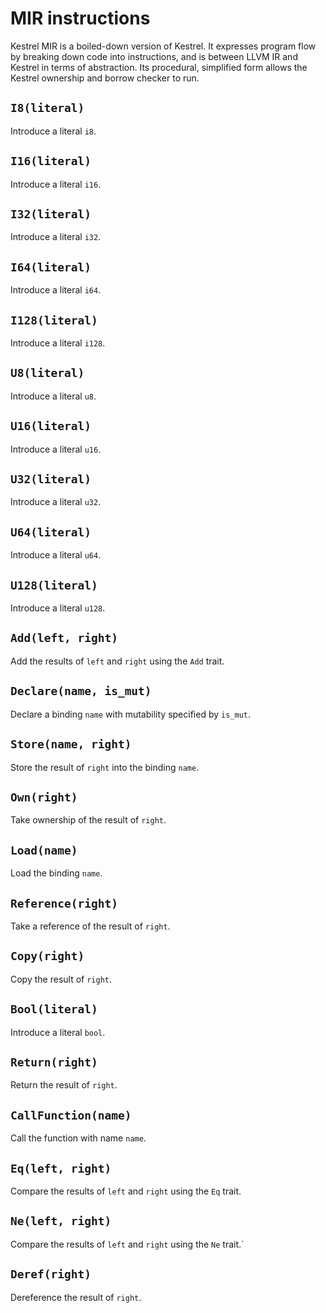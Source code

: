 # MIR instructions

Kestrel MIR is a boiled-down version of Kestrel. It expresses program flow by breaking down code into instructions, and is between LLVM IR and Kestrel in terms of abstraction. Its procedural, simplified form allows the Kestrel ownership and borrow checker to run.

## `I8(literal)`
Introduce a literal `i8`.
## `I16(literal)`
Introduce a literal `i16`.
## `I32(literal)`
Introduce a literal `i32`.
## `I64(literal)`
Introduce a literal `i64`.
## `I128(literal)`
Introduce a literal `i128`.
## `U8(literal)`
Introduce a literal `u8`.
## `U16(literal)`
Introduce a literal `u16`.
## `U32(literal)`
Introduce a literal `u32`.
## `U64(literal)`
Introduce a literal `u64`.
## `U128(literal)`
Introduce a literal `u128`.
## `Add(left, right)`
Add the results of `left` and `right` using the `Add` trait.
## `Declare(name, is_mut)`
Declare a binding `name` with mutability specified by `is_mut`.
## `Store(name, right)`
Store the result of `right` into the binding `name`.
## `Own(right)`
Take ownership of the result of `right`.
## `Load(name)`
Load the binding `name`.
## `Reference(right)`
Take a reference of the result of `right`.
## `Copy(right)`
Copy the result of `right`.
## `Bool(literal)`
Introduce a literal `bool`.
## `Return(right)`
Return the result of `right`.
## `CallFunction(name)`
Call the function with name `name`.
## `Eq(left, right)`
Compare the results of `left` and `right` using the `Eq` trait.
## `Ne(left, right)`
Compare the results of `left` and `right` using the `Ne` trait.`
## `Deref(right)`
Dereference the result of `right`.